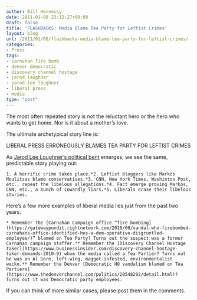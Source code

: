 ```yaml
---
author: Bill Hennessy
date: 2011-01-08 23:12:27+00:00
draft: false
title: 'FLASHBACKS: Media Blame Tea Party for Leftist Crimes'
layout: blog
url: /2011/01/08/flashbacks-media-blame-tea-party-for-leftist-crimes/
categories:
- Press
tags:
- carnahan fire bomb
- denver democratic
- discovery channel hostage
- jarod laughner
- jarod lee loughner
- liberal press
- media
type: "post"
---
```


The most often repeated story is not the reluctant hero or the hero who wants to get home. Nor is it about a mother’s love. 

 

The ultimate archetypical story line is:

 

LIBERAL PRESS ERRONEOUSLY BLAMES TEA PARTY FOR LEFTIST CRIMES

 

As [Jarod Lee Loughner’s political bent](https://hennessysview.com/2011/01/08/alleged-giffords-shooter-jared-loughner-leaves-video/) emerges, we see the same, predictable story playing out:

 

    1. A horrific crime takes place.*2. Leftist bloggers like Markos Moulitsas blame conservatives.*3. CNN, New York Times, Washinton Post, etc., repeat the libelous allegations.*4. Fact emerge proving Markos, CNN, etc., a bunch of cowardly liars.*5. Liberals erase their libelous stories.  

Here’s a few more examples of liberal media lies just from the past two years.

 

    * Remember the [Carnahan Campaign office “fire bombing](https://gatewaypundit.rightnetwork.com/2010/08/vandal-who-firebombed-carnahans-office-identified-hes-a-dem-operative-disgruntled-employee/)” blamed on Tea Party? Turns out the suspect was a former Carnahan campaign staffer.** Remember the [Discovery Channel Hostage Taker](https://www.businessinsider.com/discovery-channel-hostage-taker-demands-2010-9) whom the media called a Tea Partier? Turns out he was an Al Gore, left-wing, maggot-infested, environmentalist wacko.** Remember the Denver [Democratic HQ vandalism blamed on Tea Partiers](https://www.thedenverchannel.com/politics/20548292/detail.html)? Turns out it was Democratic party employees.   

If you can think of more similar cases, please post them in the comments.
